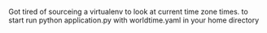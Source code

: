 Got tired of sourceing a virtualenv to look at current time zone times.
to start run
python application.py
with worldtime.yaml in your home directory
